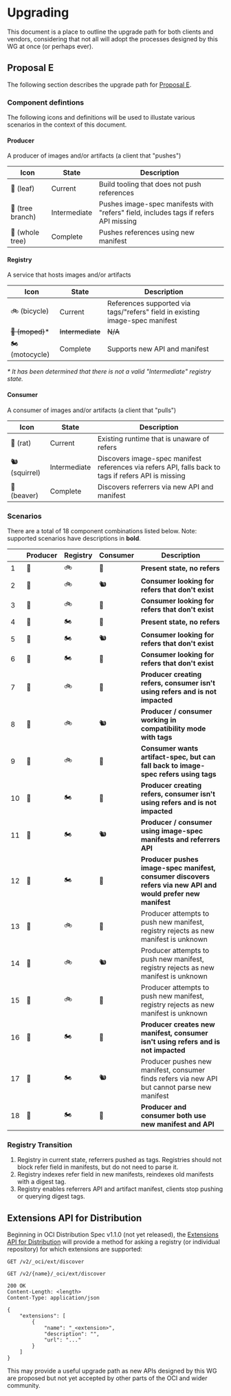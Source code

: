 # Upgrading

This document is a place to outline the upgrade path for
both clients and vendors, considering that not all will adopt
the processes designed by this WG at once (or perhaps ever).

## Proposal E

The following section describes the upgrade path for
[Proposal E](./proposals/PROPOSAL_E.md).

### Component defintions

The following icons and definitions will be used to illustate various scenarios
in the context of this document.

#### Producer

A producer of images and/or artifacts (a client that "pushes")

| Icon              | State        | Description                          |
| ----------------- | ------------ | ------------------------------------ |
| 🌱  (leaf)        | Current      | Build tooling that does not push references     |
| 🌿  (tree branch) | Intermediate | Pushes image-spec manifests with "refers" field, includes tags if refers API missing           |
| 🌲  (whole tree)  | Complete     | Pushes references using new manifest |

#### Registry

A service that hosts images and/or artifacts

| Icon            | State        | Description |
| --------------  | ------------ | -- |
| 🚲 (bicycle)    | Current      | References supported via tags/"refers" field in existing image-spec manifest |
| ~~🛵 (moped)~~*      | ~~Intermediate~~ | ~~N/A~~ |
| 🏍 (motocycle)  | Complete     | Supports new API and manifest |

*\* It has been determined that there is not a valid "Intermediate" registry state.*

#### Consumer

A consumer of images and/or artifacts (a client that "pulls")

| Icon          | State        | Description |
| ------------- | ------------ | -- |
| 🐀 (rat)      | Current      |  Existing runtime that is unaware of refers |
| 🐿 (squirrel) | Intermediate | Discovers image-spec manifest references via refers API, falls back to tags if refers API is missing |
| 🦫 (beaver)   | Complete     | Discovers referrers via new API and manifest  |

### Scenarios

There are a total of 18 component combinations listed below.
Note: supported scenarios have descriptions in **bold**.

|   | Producer  | Registry | Consumer | Description |
| - | ----------|----------|----------|-------------|
| 1 | 🌱  | 🚲  | 🐀  | **Present state, no refers** |
| 2 | 🌱  | 🚲  | 🐿  | **Consumer looking for refers that don't exist** |
| 3 | 🌱  | 🚲  | 🦫  | **Consumer looking for refers that don't exist** |
| 4 | 🌱  | 🏍   | 🐀  | **Present state, no refers** |
| 5 | 🌱  | 🏍   | 🐿  | **Consumer looking for refers that don't exist** |
| 6 | 🌱  | 🏍   | 🦫  | **Consumer looking for refers that don't exist** |
| 7 | 🌿  | 🚲   | 🐀  | **Producer creating refers, consumer isn't using refers and is not impacted** |
| 8 | 🌿  | 🚲   | 🐿  | **Producer / consumer working in compatibility mode with tags** |
| 9 | 🌿  | 🚲   | 🦫  | **Consumer wants artifact-spec, but can fall back to image-spec refers using tags** |
| 10 | 🌿  | 🏍   | 🐀  | **Producer creating refers, consumer isn't using refers and is not impacted** |
| 11 | 🌿  | 🏍   | 🐿  | **Producer / consumer using image-spec manifests and referrers API** |
| 12 | 🌿  | 🏍   | 🦫  | **Producer pushes image-spec manifest, consumer discovers refers via new API and would prefer new manifest** |
| 13 | 🌲  | 🚲  | 🐀  | Producer attempts to push new manifest, registry rejects as new manifest is unknown |
| 14 | 🌲  | 🚲  | 🐿  | Producer attempts to push new manifest, registry rejects as new manifest is unknown |
| 15 | 🌲  | 🚲  | 🦫  | Producer attempts to push new manifest, registry rejects as new manifest is unknown |
| 16 | 🌲  | 🏍  | 🐀  | **Producer creates new manifest, consumer isn't using refers and is not impacted** |
| 17 | 🌲  | 🏍  | 🐿  | Producer pushes new manifest, consumer finds refers via new API but cannot parse new manifest |
| 18 | 🌲  | 🏍  | 🦫  | **Producer and consumer both use new manifest and API** |

### Registry Transition

1. Registry in current state, referrers pushed as tags. Registries should not block refer field in manifests, but do not need to parse it.
2. Registry indexes refer field in new manifests, reindexes old manifests with a digest tag.
3. Registry enables referrers API and artifact manifest, clients stop pushing or querying digest tags.

## Extensions API for Distribution

Beginning in OCI Distribution Spec v1.1.0 (not yet released), the
[Extensions API for Distribution](https://github.com/opencontainers/distribution-spec/tree/main/extensions)
will provide a method for asking a registry (or individual repository) for which extensions are supported:

```HTTP
GET /v2/_oci/ext/discover
```

```HTTP
GET /v2/{name}/_oci/ext/discover
```

```HTTP
200 OK
Content-Length: <length>
Content-Type: application/json

{
    "extensions": [
        {
            "name": "_<extension>",
            "description": "",
            "url": "..."
        }
    ]
}
```

This may provide a useful upgrade path as new APIs designed by this WG are
proposed but not yet accepted by other parts of the OCI and wider community.
